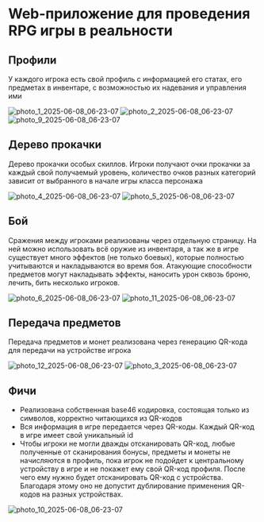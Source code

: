 # Web-приложение для проведения RPG игры в реальности

## Профили
У каждого игрока есть свой профиль с информацией его статах, его предметах в инвентаре, с возможностью их надевания и управления ими

![photo_1_2025-06-08_06-23-07](https://github.com/user-attachments/assets/7cf9f5a5-4263-4433-8d51-0622b21c41c4)
![photo_2_2025-06-08_06-23-07](https://github.com/user-attachments/assets/ce49619c-dbb0-497e-922a-cf97d88e254f)
![photo_9_2025-06-08_06-23-07](https://github.com/user-attachments/assets/02c42861-8fee-4732-8c88-652a9a3fd18d)


## Дерево прокачки
Дерево прокачки особых скиллов. Игроки получают очки прокачки за каждый свой получаемый уровень, количество очков разных категорий зависит от выбранного в начале игры класса персонажа

![photo_4_2025-06-08_06-23-07](https://github.com/user-attachments/assets/663f9096-a0ae-4a9a-bab2-24649375c640)
![photo_5_2025-06-08_06-23-07](https://github.com/user-attachments/assets/9b50198f-293f-426f-ba40-bb33aa0a16a9)


## Бой
Сражения между игроками реализованы через отдельную страницу. На ней можно использовать всё оружие из инвентаря, а так же в игре существует много эффектов (не только боевых), которые полностью учитываются и накладываются во время боя. Атакующие способности предметов могут накладывать эффекты, наносить урон сквозь броню, лечить, бить несколько игроков.

![photo_6_2025-06-08_06-23-07](https://github.com/user-attachments/assets/1ec1cdda-7f99-41b4-805f-ca2dcea740fb)
![photo_11_2025-06-08_06-23-07](https://github.com/user-attachments/assets/23546236-679d-4911-b26a-ebfad8808856)


## Передача предметов
Передача предметов и монет реализована через генерацию QR-кода для передачи на устройстве игрока

![photo_12_2025-06-08_06-23-07](https://github.com/user-attachments/assets/49224c98-861e-4a40-a9f1-69279b331d96)
![photo_3_2025-06-08_06-23-07](https://github.com/user-attachments/assets/e52171bb-ec91-46db-b520-9c2bcd4c9e27)


## Фичи
- Реализована собственная base46 кодировка, состоящая только из символов, корректно читающихся из QR-кодов
- Вся информация в игре передается через QR-коды. Каждый QR-код в игре имеет свой уникальный id
- Чтобы игроки не могли дважды отсканировать QR-код, любые полученные от сканирования бонусы, предметы и монеты не начисляются в профиль, пока игрок не подойдет к центральному устройству в игре и не покажет ему свой QR-код профиля. После чего ему нужно будет отсканировать QR-код с устройства. Благодаря этому оно не допустит дублирование применения QR-кодов на разных устройствах.

![photo_10_2025-06-08_06-23-07](https://github.com/user-attachments/assets/f16e8547-0068-4b5b-94c8-068a15d13e71)
